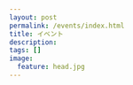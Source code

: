 ```yaml
---
layout: post
permalink: /events/index.html
title: イベント
description:
tags: []
image:
  feature: head.jpg
---
```



